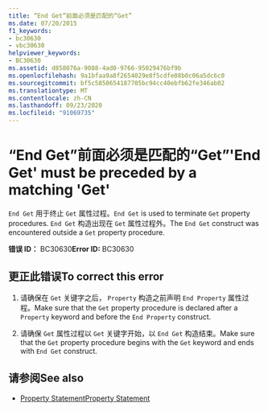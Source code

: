```yaml
---
title: “End Get”前面必须是匹配的“Get”
ms.date: 07/20/2015
f1_keywords:
- bc30630
- vbc30630
helpviewer_keywords:
- BC30630
ms.assetid: d858076a-9088-4ad0-9766-95029476bf9b
ms.openlocfilehash: 9a1bfaa9a8f2654029e8f5cdfe08b0c06a5dc6c0
ms.sourcegitcommit: bf5c5850654187705bc94cc40ebfb62fe346ab02
ms.translationtype: MT
ms.contentlocale: zh-CN
ms.lasthandoff: 09/23/2020
ms.locfileid: "91069735"
---
```

# <a name="end-get-must-be-preceded-by-a-matching-get"></a><span data-ttu-id="0f0c6-102">“End Get”前面必须是匹配的“Get”</span><span class="sxs-lookup"><span data-stu-id="0f0c6-102">'End Get' must be preceded by a matching 'Get'</span></span>

<span data-ttu-id="0f0c6-103">`End Get` 用于终止 `Get` 属性过程。</span><span class="sxs-lookup"><span data-stu-id="0f0c6-103">`End Get` is used to terminate `Get` property procedures.</span></span> <span data-ttu-id="0f0c6-104">`End Get` 构造出现在 `Get` 属性过程外。</span><span class="sxs-lookup"><span data-stu-id="0f0c6-104">The `End Get` construct was encountered outside a `Get` property procedure.</span></span>  
  
 <span data-ttu-id="0f0c6-105">**错误 ID：** BC30630</span><span class="sxs-lookup"><span data-stu-id="0f0c6-105">**Error ID:** BC30630</span></span>  
  
## <a name="to-correct-this-error"></a><span data-ttu-id="0f0c6-106">更正此错误</span><span class="sxs-lookup"><span data-stu-id="0f0c6-106">To correct this error</span></span>  
  
1. <span data-ttu-id="0f0c6-107">请确保在 `Get` 关键字之后， `Property` 构造之前声明 `End Property` 属性过程。</span><span class="sxs-lookup"><span data-stu-id="0f0c6-107">Make sure that the `Get` property procedure is declared after a `Property` keyword and before the `End Property` construct.</span></span>  
  
2. <span data-ttu-id="0f0c6-108">请确保 `Get` 属性过程以 `Get` 关键字开始，以 `End Get` 构造结束。</span><span class="sxs-lookup"><span data-stu-id="0f0c6-108">Make sure that the `Get` property procedure begins with the `Get` keyword and ends with `End Get` construct.</span></span>  
  
## <a name="see-also"></a><span data-ttu-id="0f0c6-109">请参阅</span><span class="sxs-lookup"><span data-stu-id="0f0c6-109">See also</span></span>

- [<span data-ttu-id="0f0c6-110">Property Statement</span><span class="sxs-lookup"><span data-stu-id="0f0c6-110">Property Statement</span></span>](../language-reference/statements/property-statement.md)

